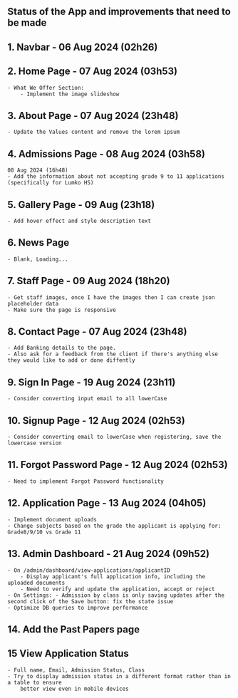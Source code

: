 ## Status of the App and improvements that need to be made

## 1. Navbar - 06 Aug 2024 (02h26)

## 2. Home Page - 07 Aug 2024 (03h53)
    - What We Offer Section: 
        - Implement the image slideshow

## 3. About Page - 07 Aug 2024 (23h48)
    - Update the Values content and remove the lorem ipsum

## 4. Admissions Page - 08 Aug 2024 (03h58)
    08 Aug 2024 (16h48)
    - Add the information about not accepting grade 9 to 11 applications (specifically for Lumko HS)

## 5. Gallery Page - 09 Aug (23h18)
    - Add hover effect and style description text

## 6. News Page
    - Blank, Loading...

## 7. Staff Page - 09 Aug 2024 (18h20)
    - Get staff images, once I have the images then I can create json placeholder data 
    - Make sure the page is responsive 

## 8. Contact Page - 07 Aug 2024 (23h48)
    - Add Banking details to the page.
    - Also ask for a feedback from the client if there's anything else they would like to add or done diffently

## 9. Sign In Page - 19 Aug 2024 (23h11)
    - Consider converting input email to all lowerCase

## 10. Signup Page - 12 Aug 2024 (02h53)
    - Consider converting email to lowerCase when registering, save the lowercase version

## 11. Forgot Password Page - 12 Aug 2024 (02h53)
    - Need to implement Forgot Password functionality

## 12. Application Page - 13 Aug 2024 (04h05)
    - Implement document uploads
    - Change subjects based on the grade the applicant is applying for: Grade8/9/10 vs Grade 11

## 13. Admin Dashboard - 21 Aug 2024 (09h52)
    - On /admin/dashboard/view-applications/applicantID
        - Display applicant's full application info, including the uploaded documents
        - Need to verify and update the application, accept or reject
    - On Settings: - Admission by class is only saving updates after the second click of the Save button: fix the state issue
    - Optimize DB queries to improve performance

## 14. Add the Past Papers page

## 15 View Application Status
    - Full name, Email, Admission Status, Class
    - Try to display admission status in a different format rather than in a table to ensure 
        better view even in mobile devices




<!-- "next": "14.3.0-canary.59",
"react": "19.0.0-beta-4508873393-20240430",
"react-dom": "19.0.0-beta-4508873393-20240430", -->